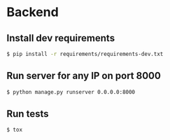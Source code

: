 # Backend

## Install dev requirements
```bash
$ pip install -r requirements/requirements-dev.txt
```

## Run server for any IP on port 8000
```bash
$ python manage.py runserver 0.0.0.0:8000
```

## Run tests
```bash
$ tox
```
